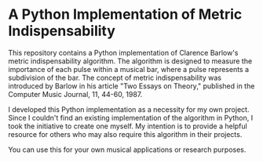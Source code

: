# A Python Implementation of Metric Indispensability

This repository contains a Python implementation of Clarence Barlow's metric indispensability algorithm. The algorithm is designed to measure the importance of each pulse within a musical bar, where a pulse represents a subdivision of the bar. The concept of metric indispensability was introduced by Barlow in his article "Two Essays on Theory," published in the Computer Music Journal, 11, 44-60, 1987.

I developed this Python implementation as a necessity for my own project. Since I couldn't find an existing implementation of the algorithm in Python, I took the initiative to create one myself. My intention is to provide a helpful resource for others who may also require this algorithm in their projects.

You can use this for your own musical applications or research purposes.